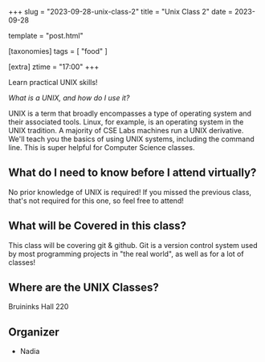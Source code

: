 +++
slug = "2023-09-28-unix-class-2"
title = "Unix Class 2"
date = 2023-09-28

template = "post.html"

[taxonomies]
tags = [ "food" ]

[extra]
ztime = "17:00"
+++

Learn practical UNIX skills!

<!-- more -->

*What is a UNIX, and how do I use it?*

UNIX is a term that broadly encompasses a type of operating system and their associated tools. Linux, for example, is an operating system
in the UNIX tradition. A majority of CSE Labs machines run a UNIX derivative. We'll teach you the basics of using UNIX systems, including
the command line. This is super helpful for Computer Science classes.

## What do I need to know before I attend virtually?

No prior knowledge of UNIX is required!
If you missed the previous class, that's not required for this one, so feel free to attend!

## What will be Covered in this class?

This class will be covering git & github. 
Git is a version control system used by most programming projects in "the real world", as well as for a lot of classes!

## Where are the UNIX Classes?

Bruininks Hall 220

## Organizer
* Nadia


